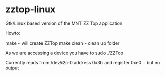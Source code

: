 # zztop-linux
Gtk/Linux  based version of the MNT ZZ Top application

Howto:

make        - will create ZZTop
make clean  - clean up folder

As we are accessing a device you have to sudo ./ZZTop

Currently reads from /dev/i2c-0 address 0x3b and register 0xe0 .. but no output
